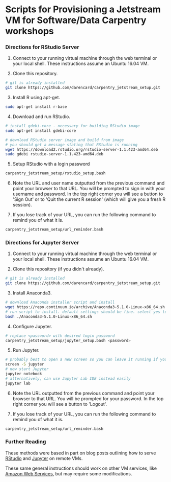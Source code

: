 # Scripts for Provisioning a Jetstream VM for Software/Data Carpentry workshops

### Directions for RStudio Server

1. Connect to your running virtual machine through the web terminal or your local shell. These instructions assume an Ubuntu 16.04 VM.

2. Clone this repository.
```bash
# git is already installed
git clone https://github.com/darencard/carpentry_jetstream_setup.git
```

3. Install R using apt-get.
```bash
sudo apt-get install r-base
```

4. Download and run RStudio.
```bash
# install gdebi-core - necessary for building RStudio image
sudo apt-get install gdebi-core

# download RStudio server image and build from image
# you should get a message stating that RStudio is running
wget https://download2.rstudio.org/rstudio-server-1.1.423-amd64.deb
sudo gdebi rstudio-server-1.1.423-amd64.deb
```

5. Setup RStudio with a login password
```bash
carpentry_jetstream_setup/rstudio_setup.bash
```

6. Note the URL and user name outputted from the previous command and point your browser to that URL. You will be prompted to sign in with your username and password. In the top right corner you will see a button to 'Sign Out' or to 'Quit the current R session' (which will give you a fresh R session).

7. If you lose track of your URL, you can run the following command to remind you of what it is.
```bash
carpentry_jetstream_setup/url_reminder.bash
```


### Directions for Jupyter Server

1. Connect to your running virtual machine through the web terminal or your local shell. These instructions assume an Ubuntu 16.04 VM.

2. Clone this repository (if you didn't already).
```bash
# git is already installed
git clone https://github.com/darencard/carpentry_jetstream_setup.git
```

3. Install Anaconda3.
```bash
# download Anaconda installer script and install
wget https://repo.continuum.io/archive/Anaconda3-5.1.0-Linux-x86_64.sh
# run script to install. default settings should be fine. select yes to have Anaconda bin added to path
bash ./Anaconda3-5.1.0-Linux-x86_64.sh
```

4. Configure Jupyter.
```bash
# replace <password> with desired login password
carpentry_jetstream_setup/jupyter_setup.bash <password>
```

5. Run Jupyter.
```bash
# probably best to open a new screen so you can leave it running if you get logged out
screen -S jupyter
# now start Jupyter
jupyter notebook
# alternatively, can use Jupyter Lab IDE instead easily
jupyter lab
```

6. Note the URL outputted from the previous command and point your browser to that URL. You will be prompted for your password. In the top right corner you will see a button to 'Logout'.

7. If you lose track of your URL, you can run the following command to remind you of what it is.
```bash
carpentry_jetstream_setup/url_reminder.bash
```


### Further Reading

These methods were based in part on blog posts outlining how to serve [RStudio](https://angus.readthedocs.io/en/2017/visualizing-blast-scores-with-RStudio.html#installing-and-running-rstudio-on-jetstream) and [Jupyter](https://hackernoon.com/aws-ec2-part-4-starting-a-jupyter-ipython-notebook-server-on-aws-549d87a55ba9) on remote VMs.

These same general instructions should work on other VM services, like [Amazon Web Services](https://aws.amazon.com/), but may require some modifications.
